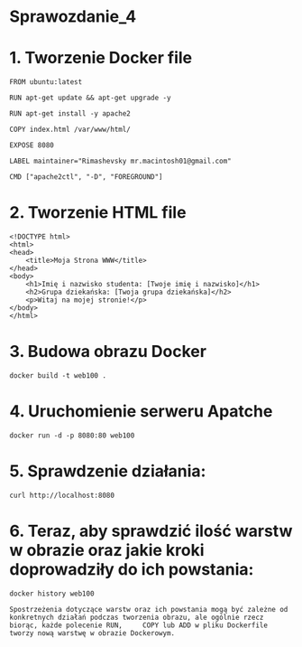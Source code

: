 # Sprawozdanie_4
# 1. Tworzenie Docker file

    FROM ubuntu:latest

    RUN apt-get update && apt-get upgrade -y

    RUN apt-get install -y apache2

    COPY index.html /var/www/html/

    EXPOSE 8080

    LABEL maintainer="Rimashevsky mr.macintosh01@gmail.com"

    CMD ["apache2ctl", "-D", "FOREGROUND"]

# 2. Tworzenie HTML file

    <!DOCTYPE html>
    <html>
    <head>
        <title>Moja Strona WWW</title>
    </head>
    <body>
        <h1>Imię i nazwisko studenta: [Twoje imię i nazwisko]</h1>
        <h2>Grupa dziekańska: [Twoja grupa dziekańska]</h2>
        <p>Witaj na mojej stronie!</p>
    </body>
    </html>
    
# 3. Budowa obrazu Docker
    docker build -t web100 .
    
# 4. Uruchomienie serweru Apatche
    docker run -d -p 8080:80 web100

# 5. Sprawdzenie działania:
    curl http://localhost:8080

# 6. Teraz, aby sprawdzić ilość warstw w obrazie oraz jakie kroki doprowadziły do ich powstania:
    docker history web100

    Spostrzeżenia dotyczące warstw oraz ich powstania mogą być zależne od konkretnych działań podczas tworzenia obrazu, ale ogólnie rzecz biorąc, każde polecenie RUN,     COPY lub ADD w pliku Dockerfile tworzy nową warstwę w obrazie Dockerowym.
